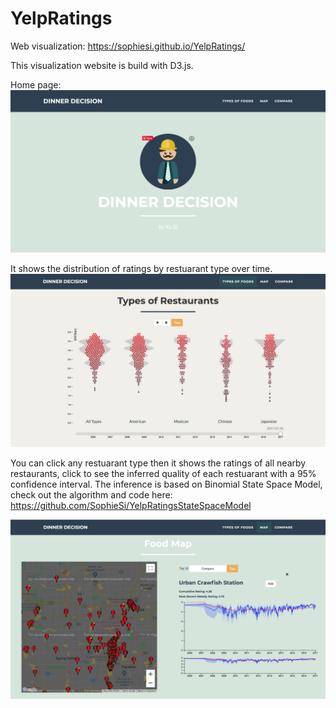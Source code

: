 # YelpRatings

Web visualization: https://sophiesi.github.io/YelpRatings/

This visualization website is build with D3.js. 

Home page:
![Website Home](/img/website_home.png)

It shows the distribution of ratings by restuarant type over time. 
![Website Home](/img/website_pic_res_type.png)

You can click any restuarant type then it shows the ratings of all nearby restaurants, click to see the inferred quality of each restuarant with a 95% confidence interval. The inference is based on Binomial State Space Model, check out the algorithm and code here: https://github.com/SophieSi/YelpRatingsStateSpaceModel

![Website Home](/img/website_pic_rating.png)
